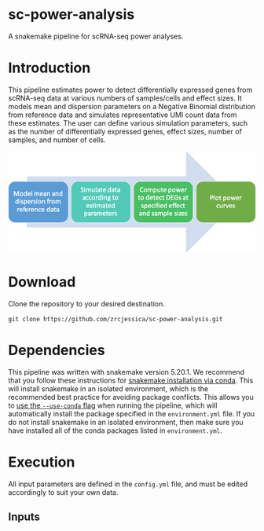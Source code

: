# sc-power-analysis
A snakemake pipeline for scRNA-seq power analyses. 

# Introduction
This pipeline estimates power to detect differentially expressed genes from scRNA-seq data at various numbers of samples/cells and effect sizes. It models mean and dispersion parameters on a Negative Binomial distribution from reference data and simulates representative UMI count data from these estimates. The user can define various simulation parameters, such as the number of differentially expressed genes, effect sizes, number of samples, and number of cells. 

![workflow](workflow.png)

# Download
Clone the repository to your desired destination.
```Shell
git clone https://github.com/zrcjessica/sc-power-analysis.git
```
# Dependencies
This pipeline was written with snakemake version 5.20.1. We recommend that you follow these instructions for [snakemake installation via conda](https://snakemake.readthedocs.io/en/stable/getting_started/installation.html#installation-via-conda). This will install snakemake in an isolated environment, which is the recommended best practice for avoiding package conflicts. This allows you to [use the `--use-conda` flag](https://snakemake.readthedocs.io/en/stable/snakefiles/deployment.html#integrated-package-management) when running the pipeline, which will automatically install the package specified in the `environment.yml` file. If you do not install snakemake in an isolated environment, then make sure you have installed all of the conda packages listed in `environment.yml`. 

# Execution

All input parameters are defined in the `config.yml` file, and must be edited accordingly to suit your own data. 

## Inputs

